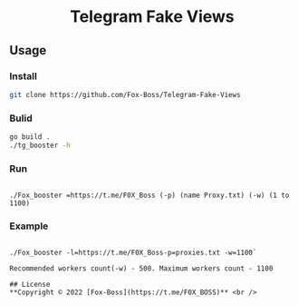 <h1 align="center">Telegram Fake Views</h1>
<div align="center">
</div>

## Usage
### Install
```sh
git clone https://github.com/Fox-Boss/Telegram-Fake-Views
```
### Bulid
```sh
go build .
./tg_booster -h
```
### Run
```

./Fox_booster =https://t.me/F0X_Boss (-p) (name Proxy.txt) (-w) (1 to 1100)
```
### Example
```

./Fox_booster -l=https://t.me/F0X_Boss-p=proxies.txt -w=1100`

Recommended workers count(-w) - 500. Maximum workers count - 1100

## License
**Copyright © 2022 [Fox-Boss](https://t.me/F0X_BOSS)** <br />
